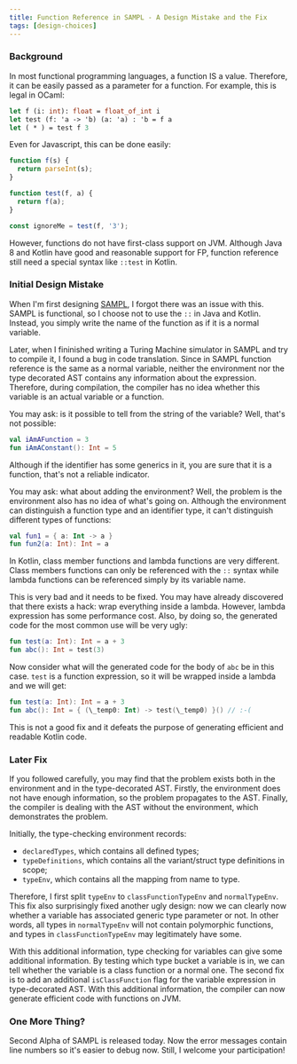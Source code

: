 ```yaml
---
title: Function Reference in SAMPL - A Design Mistake and the Fix
tags: [design-choices]
---
```


### Background

In most functional programming languages, a function IS a value. Therefore, it can be easily passed
as a parameter for a function. For example, this is legal in OCaml:

```ocaml
let f (i: int): float = float_of_int i
let test (f: 'a -> 'b) (a: 'a) : 'b = f a
let ( * ) = test f 3
```

Even for Javascript, this can be done easily:

```javascript
function f(s) {
  return parseInt(s);
}

function test(f, a) {
  return f(a);
}

const ignoreMe = test(f, '3');
```

<!--truncate-->

However, functions do not have first-class support on JVM. Although Java 8 and Kotlin have good
and reasonable support for FP, function reference still need a special syntax like `::test` in
Kotlin.

### Initial Design Mistake

When I'm first designing
[SAMPL](/design-choices/2018/06/15/sampl-alpha-design-choices/), I forgot there was an issue with
this. SAMPL is functional, so I choose not to use the `::` in Java and Kotlin. Instead, you simply
write the name of the function as if it is a normal variable.

Later, when I fininished writing a Turing Machine simulator in SAMPL and try to compile it, I found
a bug in code translation. Since in SAMPL function reference is the same as a normal variable,
neither the environment nor the type decorated AST contains any information about the expression.
Therefore, during compilation, the compiler has no idea whether this variable is an actual variable
or a function.

You may ask: is it possible to tell from the string of the variable? Well, that's not possible:

```kotlin
val iAmAFunction = 3
fun iAmAConstant(): Int = 5
```

Although if the identifier has some generics in it, you are sure that it is a function, that's not a
reliable indicator.

You may ask: what about adding the environment? Well, the problem is the environment also has no
idea of what's going on. Although the environment can distinguish a function type and an identifier
type, it can't distinguish different types of functions:

```kotlin
val fun1 = { a: Int -> a }
fun fun2(a: Int): Int = a
```

In Kotlin, class member functions and lambda functions are very different. Class members functions
can only be referenced with the `::` syntax while lambda functions can be referenced simply by its
variable name.

This is very bad and it needs to be fixed. You may have already discovered that there exists a hack:
wrap everything inside a lambda. However, lambda expression has some performance cost. Also, by
doing so, the generated code for the most common use will be very ugly:

```kotlin
fun test(a: Int): Int = a + 3
fun abc(): Int = test(3)
```

Now consider what will the generated code for the body of `abc` be in this case. `test` is a
function expression, so it will be wrapped inside a lambda and we will get:

```kotlin
fun test(a: Int): Int = a + 3
fun abc(): Int = { (\_temp0: Int) -> test(\_temp0) }() // :-(
```

This is not a good fix and it defeats the purpose of generating efficient and readable Kotlin code.

### Later Fix

If you followed carefully, you may find that the problem exists both in the environment and in the
type-decorated AST. Firstly, the environment does not have enough information, so the problem
propagates to the AST. Finally, the compiler is dealing with the AST without the environment, which
demonstrates the problem.

Initially, the type-checking environment records:

- `declaredTypes`, which contains all defined types;
- `typeDefinitions`, which contains all the variant/struct type definitions in scope;
- `typeEnv`, which contains all the mapping from name to type.

Therefore, I first split `typeEnv` to `classFunctionTypeEnv` and `normalTypeEnv`. This fix also
surprisingly fixed another ugly design: now we can clearly now whether a variable has associated
generic type parameter or not. In other words, all types in `normalTypeEnv` will not contain
polymorphic functions, and types in `classFunctionTypeEnv` may legitimately have some.

With this additional information, type checking for variables can give some additional information.
By testing which type bucket a variable is in, we can tell whether the variable is a class function
or a normal one. The second fix is to add an additional `isClassFunction` flag for the variable
expression in type-decorated AST. With this additional information, the compiler can now generate
efficient code with functions on JVM.

### One More Thing?

Second Alpha of SAMPL is released today. Now the error messages contain line numbers so it's easier
to debug now. Still, I welcome your participation!
